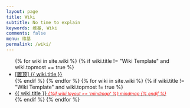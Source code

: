 ```yaml
---
layout: page
title: Wiki
subtitle: No time to explain
keywords: 维基, Wiki
comments: false
menu: 维基
permalink: /wiki/
---
```


<ul class="listing">
{% for wiki in site.wiki %}
  {% if wiki.title != "Wiki Template" and wiki.topmost == true %}
  <li class="listing-item"><a href="{{ site.url }}{{ wiki.url }}"><span class="top-most-flag">[置顶] </span>{{ wiki.title }}</a></li>
  {% endif %}
{% endfor %}
{% for wiki in site.wiki %}
  {% if wiki.title != "Wiki Template" and wiki.topmost != true %}
  <li class="listing-item"><a href="{{ site.url }}{{ wiki.url }}">{{ wiki.title }}
    <span style="font-size:12px;color:red;font-style:italic;">{%if wiki.layout == 'mindmap' %}  mindmap {% endif %}</span>
  </a></li>
  {% endif %}
{% endfor %}
</ul>
